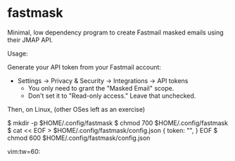 # fastmask

Minimal, low dependency program to create Fastmail masked
emails using their JMAP API.

Usage:

Generate your API token from your Fastmail account:
* Settings -> Privacy & Security -> Integrations -> API
  tokens
  * You only need to grant the "Masked Email" scope.
  * Don't set it to "Read-only access." Leave that
    unchecked.

Then, on Linux, (other OSes left as an exercise)

$ mkdir -p $HOME/.config/fastmask
$ chmod 700 $HOME/.config/fastmask
$ cat << EOF > $HOME/.config/fastmask/config.json
{
  token: "<your fastmail API token>",
}
EOF
$ chmod 600 $HOME/.config/fastmask/config.json

vim:tw=60:
